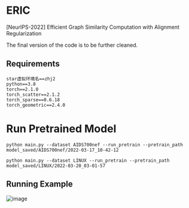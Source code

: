 # ERIC

[NeurIPS-2022] Efficient Graph Similarity Computation with Alignment Regularization

The final version of the code is to be further cleaned.

## Requirements

```
star虚拟环境名==zhj2
python==3.8
torch==2.1.0
torch_scatter==2.1.2
torch_sparse==0.6.18
torch_geometric==2.4.0
```

# Run Pretrained Model

```
python main.py --dataset AIDS700nef --run_pretrain --pretrain_path model_saved/AIDS700nef/2022-03-17_10-42-12
```

```
python main.py --dataset LINUX --run_pretrain --pretrain_path model_saved/LINUX/2022-03-20_03-01-57
```

## Running Example

![image](img/img.png)
